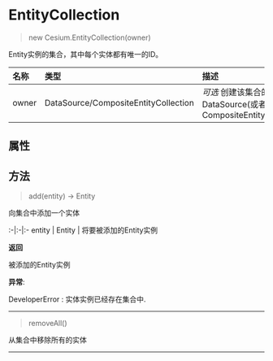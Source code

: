 # EntityCollection

> new Cesium.EntityCollection(owner)

Entity实例的集合，其中每个实体都有唯一的ID。

名称|类型|描述
:-|:-|:-
owner | DataSource/CompositeEntityCollection | *可选* 创建该集合的DataSource(或者CompositeEntityCollection)

## 属性


## 方法

> add(entity) → Entity

向集合中添加一个实体

:-|:-|:-
entity | Entity | 将要被添加的Entity实例

**返回**

被添加的Entity实例

**异常**:

DeveloperError : 实体实例已经存在集合中.


---

> removeAll()

从集合中移除所有的实体

---